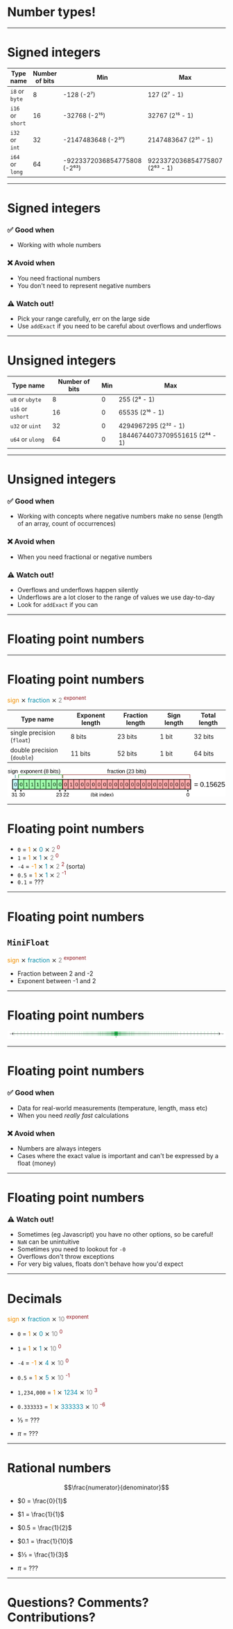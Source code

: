 # Number types!

---

# Signed integers

| Type name           | Number of bits | Min                         | Max                           |
|---------------------|----------------|-----------------------------|-------------------------------|
| `i8` or `byte`      | 8              | -128 (-2⁷)                  | 127 (2⁷ - 1)                  |
| `i16` or `short`    | 16             | -32768 (-2¹⁵)               | 32767 (2¹⁵ - 1)               |
| `i32` or `int`      | 32             | -2147483648 (-2³¹)          | 2147483647 (2³¹ - 1)          |
| `i64` or `long`     | 64             | -9223372036854775808 (-2⁶³) | 9223372036854775807 (2⁶³ - 1) |

---

# Signed integers

### ✅ Good when

* Working with whole numbers

### ❌ Avoid when

* You need fractional numbers
* You don't need to represent negative numbers

### ⚠️ Watch out!

* Pick your range carefully, err on the large side
* Use `addExact` if you need to be careful about overflows and underflows

---

# Unsigned integers

| Type name           | Number of bits | Min | Max                  |
|---------------------|----------------|-----|----------------------|
| `u8` or `ubyte`     | 8              | 0   | 255 (2⁸ - 1)         |
| `u16` or `ushort`   | 16             | 0   | 65535 (2¹⁶ - 1)      |
| `u32` or `uint`     | 32             | 0   | 4294967295 (2³² - 1) |
| `u64` or `ulong`    | 64             | 0   | 18446744073709551615 (2⁶⁴ - 1) |

---

# Unsigned integers

### ✅ Good when

* Working with concepts where negative numbers make no sense (length of an array, count of occurrences)

### ❌ Avoid when

* When you need fractional or negative numbers

### ⚠️ Watch out!

* Overflows and underflows happen silently
* Underflows are a lot closer to the range of values we use day-to-day
* Look for `addExact` if you can

---

# Floating point numbers

---

# Floating point numbers

<span style="color:#F18F01">sign</span> ⨯ <span style="color:#048BA8">fraction</span> ⨯ <span style="color:grey">2</span> <sup style="color:#91171F">exponent</sup>

<div data-marpit-fragment/>

| Type name                   | Exponent length | Fraction length | Sign length | Total length |
|-----------------------------|-----------------|-----------------|-------------|--------------|
| single precision (`float`)  | 8 bits          | 23 bits         | 1 bit       | 32 bits      |
| double precision (`double`) | 11 bits         | 52 bits         | 1 bit       | 64 bits      |

![](images/1180px-Float_example.svg.png)

---

# Floating point numbers

* `0` = <span style="color:#F18F01">1</span> ⨯ <span style="color:#048BA8">0</span> ⨯ <span style="color:grey">2</span> <sup style="color:#91171F">0</sup>
* `1` = <span style="color:#F18F01">1</span> ⨯ <span style="color:#048BA8">1</span> ⨯ <span style="color:grey">2</span> <sup style="color:#91171F">0</sup>
* `-4` = <span style="color:#F18F01">-1</span> ⨯ <span style="color:#048BA8">1</span> ⨯ <span style="color:grey">2</span> <sup style="color:#91171F">2</sup> (sorta)
* `0.5` = <span style="color:#F18F01">1</span> ⨯ <span style="color:#048BA8">1</span> ⨯ <span style="color:grey">2</span> <sup style="color:#91171F">-1</sup>
* `0.1` = ???

---

# Floating point numbers

<div data-marpit-fragment/>

## `MiniFloat`

<span style="color:#F18F01">sign</span> ⨯ <span style="color:#048BA8">fraction</span> ⨯ <span style="color:grey">2</span> <sup style="color:#91171F">exponent</sup>

* Fraction between 2 and -2
* Exponent between -1 and 2

---

# Floating point numbers

![](images/FloatingPointPrecisionAugmented.png)

---

# Floating point numbers

### ✅ Good when

* Data for real-world measurements (temperature, length, mass etc)
* When you need _really fast_ calculations

### ❌ Avoid when

* Numbers are always integers
* Cases where the exact value is important and can't be expressed by a float (money)

---

# Floating point numbers

### ⚠️ Watch out!

* Sometimes (eg Javascript) you have no other options, so be careful!
* `NaN` can be unintuitive
* Sometimes you need to lookout for `-0`
* Overflows don't throw exceptions
* For very big values, floats don't behave how you'd expect

---

# Decimals

<span style="color:#F18F01">sign</span> ⨯ <span style="color:#048BA8">fraction</span> ⨯ <span style="color:grey">10</span> <sup style="color:#91171F">exponent</sup>

* `0` = <span style="color:#F18F01">1</span> ⨯ <span style="color:#048BA8">0</span> ⨯ <span style="color:grey">10</span> <sup style="color:#91171F">0</sup>
* `1` = <span style="color:#F18F01">1</span> ⨯ <span style="color:#048BA8">1</span> ⨯ <span style="color:grey">10</span> <sup style="color:#91171F">0</sup>
* `-4` = <span style="color:#F18F01">-1</span> ⨯ <span style="color:#048BA8">4</span> ⨯ <span style="color:grey">10</span> <sup style="color:#91171F">0</sup>
* `0.5` = <span style="color:#F18F01">1</span> ⨯ <span style="color:#048BA8">5</span> ⨯ <span style="color:grey">10</span> <sup style="color:#91171F">-1</sup>
* `1,234,000` = <span style="color:#F18F01">1</span> ⨯ <span style="color:#048BA8">1234</span> ⨯ <span style="color:grey">10</span> <sup style="color:#91171F">3</sup>
* `0.333333` = <span style="color:#F18F01">1</span> ⨯ <span style="color:#048BA8">333333</span> ⨯ <span style="color:grey">10</span> <sup style="color:#91171F">-6</sup>

* ⅓ = ???
* $\pi$ = ???

---

# Rational numbers

$$\frac{numerator}{denominator}$$

* $0 = \frac{0}{1}$
* $1 = \frac{1}{1}$
* $0.5 = \frac{1}{2}$
* $0.1 = \frac{1}{10}$
* $⅓ = \frac{1}{3}$

* $\pi$ = ???

---

# Questions? Comments? Contributions?